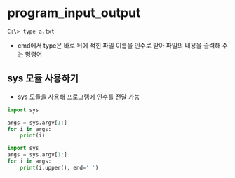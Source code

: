 # program_input_output

`C:\> type a.txt`  

- cmd에서 type은 바로 뒤에 적힌 파일 이름을 인수로 받아 파일의 내용을 출력해 주는 명령어

## sys 모듈 사용하기

- sys 모듈을 사용해 프로그램에 인수를 전달 가능

```python
import sys

args = sys.argv[1:]
for i in args:
    print(i)
```

```python
import sys
args = sys.argv[1:]
for i in args:
    print(i.upper(), end=' ')
```